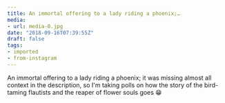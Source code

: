 ```yaml
---
title: An immortal offering to a lady riding a phoenix;…
media:
- url: media-0.jpg
date: "2018-09-16T07:39:55Z"
draft: false
tags:
- imported
- from-instagram
---
```

An immortal offering to a lady riding a phoenix; it was missing almost all context in the description, so I'm taking polls on how the story of the bird-taming flautists and the reaper of flower souls goes 😁

